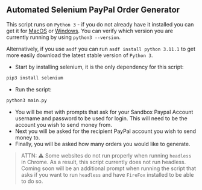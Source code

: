 ## Automated Selenium PayPal Order Generator

This script runs on `Python 3` - if you do not already have it installed you can get it for [MacOS](https://www.python.org/downloads/macos/) or [Windows](https://www.python.org/downloads/windows/). You can verify which version you are currently running by using `python3 --version`.
 
Alternatively, if you use `asdf` you can run `asdf install python 3.11.1` to get more easily download the latest stable version of `Python 3`.

- Start by installing selenium, it is the only dependency for this script: 
```bash
pip3 install selenium 
```

- Run the script: 
```bash
python3 main.py
```
- You will be met with prompts that ask for your Sandbox Paypal Account username and password to be used for login. This will need to be the account you wish to send money from. 
- Next you will be asked for the recipient PayPal account you wish to send money to.
- Finally, you will be asked how many orders you would like to generate.

> ATTN: :warning: Some websites do not run properly when running `headless` in Chrome. As a result, this script currently does not run headless. Coming soon will be an additional prompt when running the script that asks if you want to run `headless` and have `FireFox` installed to be able to do so.